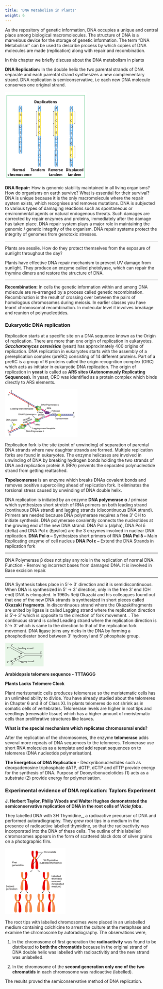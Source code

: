 ```yaml
---
title: 'DNA Metabolism in Plants'
weight: 6
---
```




As the repository of genetic information, DNA occupies a unique and central place among biological macromolecules. The structure of DNA is a marvelous device for the storage of genetic information. The term “DNA Metabolism” can be used to describe process by which copies of DNA molecules are made (replication) along with repair and recombination.

In this chapter we briefly discuss about the DNA metabolism in plants

**DNA Replication:** In the double helix the two parental strands of DNA separate and each parental strand synthesizes a new complementary strand. DNA replication is semiconservative, i.e each new DNA molecule conserves one original strand.

![Duplication](3.30.png "")

**DNA Repair:** How is genomic stability maintained in all living organisms? How do organisms on earth survive? What is essential for their survival? DNA is unique because it is the only macromolecule where the repair system exists, which recognises and removes mutations. DNA is subjected to various types of damaging reactions such as spontaneous or environmental agents or natural endogenous threats. Such damages are corrected by repair enzymes and proteins, immediately after the damage has taken place. DNA repair system plays a major role in maintaining the genomic / genetic integrity of the organism. DNA repair systems protect the integrity of genomes from genotoxic stresses.

---

Plants are sessile. How do they protect themselves from the exposure of sunlight throughout the day?

Plants have effective DNA repair mechanism to prevent UV damage from sunlight. They produce an enzyme called photolyase, which can repair the thymine dimers and restore the structure of DNA.

---

**Recombination:** In cells the genetic information within and among DNA molecule are re-arranged by a process called genetic recombination. Recombination is the result of crossing over between the pairs of homologous chromosomes during meiosis. In earlier classes you have learnt chromosomal recombination. In molecular level it involves breakage and reunion of polynucleotides.

### Eukaryotic DNA replication
Replication starts at a specific site on a DNA sequence known as the Origin of replication. There are more than one origin of replication in eukaryotes. **_Saccharomyces cerevisiae_** (yeast) has approximately 400 origins of replication. DNA replication in eukaryotes starts with the assembly of a prereplication complex (preRC) consisting of 14 different proteins. Part of a preRC is a group of 6 proteins called the origin recognition complex (ORC) which acts as initiator in eukaryotic DNA replication. The origin of replication in **yeast** is called as **ARS** **sites (Autonomously Replicating Sequences).** In yeast, ORC was identified as a protein complex which binds directly to ARS elements.

![Eukaryotic replication fork](3.18.png "")

Replication fork is the site (point of unwinding) of separation of parental DNA strands where new daughter strands are formed. Multiple replication forks are found in eukaryotes. The enzyme helicases are involved in unwinding of DNA by breaking hydrogen bonds holding the two strands of DNA and replication protein A (RPA) prevents the separated polynucleotide strand from getting reattached.

**Topoisomerase** is an enzyme which breaks DNAs covalent bonds and removes positive supercoiling ahead of replication fork. It eliminates the torsional stress caused by unwinding of DNA double helix.

DNA replication is initiated by an enzyme **DNA polymerase α** / primase which synthesizes short stretch of RNA primers on both leading strand (continuous DNA strand) and lagging strands (discontinuous DNA strand). Primers are needed because DNA polymerase requires a free 3’ OH to initiate synthesis. DNA polymerase covalently connects the nucleotides at the growing end of the new DNA strand. DNA Pol α (alpha), DNA Pol δ (delta) and DNA Pol ε (Epsilon) are the 3 enzymes involved in nuclear DNA replication. **DNA Pol α –** Synthesizes short primers of RNA 
**DNA Pol δ –** Main Replicating enzyme of cell nucleus 
**DNA Pol ε –** Extend the DNA Strands in replication fork

---

DNA Polymerase β does not play any role in the replication of normal DNA. Function - Removing incorrect bases from damaged DNA. It is involved in Base excision repair.

---

DNA Synthesis takes place in 5’->  3’ direction and it is semidiscontinuous. When DNA is synthesized in 5’ -> 3’ direction, only in the free 3’ end (OH end) DNA is elongated. In 1960s Reiji Okazaki and his colleagues found out that one of the new DNA strands is synthesized in short pieces called **Okazaki fragments**. In discontinuous  strand where the Okazakifragments are united by ligase is called Lagging strand where the replication direction is 5’-> 3’ which is opposite to the direction of fork movement. . The continuous strand is called Leading strand where the replication direction is 5’-> 3’ which is same to the direction to that of the replication fork movement. DNA ligase joins any nicks in the DNA by forming a phosphodiester bond between 3’ hydroxyl and 5’ phosphate group.

![](3.19.png "")

**Arabidopsis telomere sequence - TTTAGGG**

**Plants Lacks Telomere Clock** 

Plant meristematic cells produces telomerase so the meristematic cells has an unlimited ability to divide. You have already studied about the telomeres in Chapter 6 and 8 of Class XI. In plants telomeres do not shrink as in somatic cells of vertebrates. Telomerase levels are higher in root tips and seedlings (renewable tissue) which has a higher amount of meristematic cells than proliferative structures like leaves.

**What is the special mechanism which replicates chromosomal ends?** 

After the replication of the chromosomes, the enzyme **telomerase** adds several more repeats of DNA sequences to the telomeres. Telomerase use short RNA molecules as a template and add repeat sequences on to telomeres (DNA nucleotide polymerisation).

**The Energetics of DNA Replication -** Deoxyribonucleotides such as deoxyadenosine triphosphate dATP, dGTP, dCTP and dTTP provide energy for the synthesis of DNA. Purpose of Deoxyribonucelotides (1) acts as a substrate (2) provide energy for polymerisation.

### Experimental evidence of DNA replication: Taylors Experiment 

**J. Herbert Taylor, Philip Woods and Walter Hughes demonstrated the semiconservative replication of DNA in the root cells of _Vicia faba_.** 

They labelled DNA with 3H Thymidine,_
a radioactive precursor of DNA and performed autoradiography. They grew root tips in a medium in the presence of radioactive labelled thymidine, so that the radioactivity was incorporated into the DNA of these cells. The outline of this labelled chromosomes appears in the form of scattered black dots of silver grains on a photographic film.

![Taylors Experiment on *_Vicia faba_*](3.20.png "")

The root tips with labelled chromosomes were placed in an unlabelled medium containing colchicine to arrest the culture at the metaphase and examine the chromosome by autoradiography. The observations were,

1. In the chromosome of first generation the **radioactivity** was found to be distributed to **both the chromatids** because in the original strand of DNA double helix was labelled with radioactivitiy and the new strand was unlabelled.

2. In the chromosome of the **second generation only one of the two chromatids** in each chromosome was radioactive (labelled).

The results proved the semiconservative method of DNA replication.

